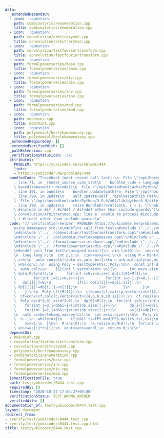 ```yaml
---
data:
  _extendedDependsOn:
  - icon: ':question:'
    path: combinatorics/enumeration.cpp
    title: combinatorics/enumeration.cpp
  - icon: ':question:'
    path: convolution/arbitrarymod.cpp
    title: convolution/arbitrarymod.cpp
  - icon: ':question:'
    path: convolution/fastfouriertransform.cpp
    title: convolution/fastfouriertransform.cpp
  - icon: ':question:'
    path: formalpowerseries/base.cpp
    title: formalpowerseries/base.cpp
  - icon: ':question:'
    path: formalpowerseries/div.cpp
    title: formalpowerseries/div.cpp
  - icon: ':question:'
    path: formalpowerseries/inv.cpp
    title: formalpowerseries/inv.cpp
  - icon: ':question:'
    path: formalpowerseries/mod.cpp
    title: formalpowerseries/mod.cpp
  - icon: ':question:'
    path: mod/mint.cpp
    title: mod/mint.cpp
  - icon: ':question:'
    path: polynomial/berlekampmassey.cpp
    title: polynomial/berlekampmassey.cpp
  _extendedRequiredBy: []
  _extendedVerifiedWith: []
  _pathExtension: cpp
  _verificationStatusIcon: ':x:'
  attributes:
    PROBLEM: https://yukicoder.me/problems/444
    links:
    - https://yukicoder.me/problems/444
  bundledCode: "Traceback (most recent call last):\n  File \"/opt/hostedtoolcache/Python/3.9.0/x64/lib/python3.9/site-packages/onlinejudge_verify/documentation/build.py\"\
    , line 71, in _render_source_code_stat\n    bundled_code = language.bundle(stat.path,\
    \ basedir=basedir).decode()\n  File \"/opt/hostedtoolcache/Python/3.9.0/x64/lib/python3.9/site-packages/onlinejudge_verify/languages/cplusplus.py\"\
    , line 191, in bundle\n    bundler.update(path)\n  File \"/opt/hostedtoolcache/Python/3.9.0/x64/lib/python3.9/site-packages/onlinejudge_verify/languages/cplusplus_bundle.py\"\
    , line 399, in update\n    self.update(self._resolve(pathlib.Path(included), included_from=path))\n\
    \  File \"/opt/hostedtoolcache/Python/3.9.0/x64/lib/python3.9/site-packages/onlinejudge_verify/languages/cplusplus_bundle.py\"\
    , line 398, in update\n    raise BundleErrorAt(path, i + 1, \"unable to process\
    \ #include in #if / #ifdef / #ifndef other than include guards\")\nonlinejudge_verify.languages.cplusplus_bundle.BundleErrorAt:\
    \ convolution/arbitrarymod.cpp: line 6: unable to process #include in #if / #ifdef\
    \ / #ifndef other than include guards\n"
  code: "// verification-helper: PROBLEM https://yukicoder.me/problems/444\n\n#include<bits/stdc++.h>\n\
    using namespace std;\n\n#define call_from_test\n#include \"../../mod/mint.cpp\"\
    \n#include \"../../convolution/fastfouriertransform.cpp\"\n#include \"../../convolution/arbitrarymod.cpp\"\
    \n#include \"../../polynomial/berlekampmassey.cpp\"\n#include \"../../combinatorics/enumeration.cpp\"\
    \n#include \"../../formalpowerseries/base.cpp\"\n#include \"../../formalpowerseries/inv.cpp\"\
    \n#include \"../../formalpowerseries/div.cpp\"\n#include \"../../formalpowerseries/mod.cpp\"\
    \n#undef call_from_test\n\nsigned main(){\n  cin.tie(0);\n  ios::sync_with_stdio(0);\n\
    \n  long long n;\n  int p,c;\n  cin>>n>>p>>c;\n\n  using M = Mint<int>;\n  ArbitraryMod<M>\
    \ arb;\n  auto conv=[&](auto as,auto bs){return arb.multiply(as,bs);};\n  FormalPowerSeries<M>\
    \ FPS(conv);\n  using Poly = decltype(FPS)::Poly;\n\n  const int d = 606 * 13;\n\
    \  auto calc=\n    [&](int l,vector<int> vs){\n      int m=vs.size();\n      vector<Poly>\
    \ dp(m,Poly(d));\n      for(int i=0;i<m;i++) dp[i][0]=M(1);\n      for(int t=0;t<l;t++){\n\
    \        for(int i=0;i<m;i++){\n          for(int j=d-1;j>=0;j--){\n         \
    \   dp[i][j]=0;\n            if(i) dp[i][j]+=dp[i-1][j];\n            if(j>=vs[i])\
    \ dp[i][j]+=dp[i][j-vs[i]];\n          }\n        }\n      }\n      return dp.back();\n\
    \    };\n\n  Poly cf({M(1)});\n  cf=conv(cf,calc(p,vector<int>({2,3,5,7,11,13})));\n\
    \  cf=conv(cf,calc(c,vector<int>({4,6,8,9,10,12})));\n  cf.resize(d,M(0));\n\n\
    \  Poly dp(d*3,0),as(d*3,0);\n  dp[0]=M(1);\n  for(int i=0;i<(int)dp.size();i++){\n\
    \    for(int j=0;j<d&&i+j<(int)dp.size();j++)\n      dp[i+j]+=dp[i]*cf[j];\n\n\
    \    for(int j=1;j<d&&i+j<(int)dp.size();j++)\n      as[i]+=dp[i+j];\n  }\n  as.resize(d*2);\n\
    \n  auto cs=berlekamp_massey(as);\n  int m=cs.size();\n\n  Poly rs({M(1)}),ts({M(0),M(1)});\n\
    \  n--;\n  while(n){\n    if(n&1) rs=FPS.mod(FPS.mul(rs,ts),cs);\n    ts=FPS.mod(FPS.mul(ts,ts),cs);\n\
    \    n>>=1;\n  }\n\n  M ans{0};\n  rs.resize(m,M(0));\n  for(int i=0;i<m;i++)\
    \ ans+=as[i]*rs[i];\n  cout<<ans<<endl;\n  return 0;\n}\n"
  dependsOn:
  - mod/mint.cpp
  - convolution/fastfouriertransform.cpp
  - convolution/arbitrarymod.cpp
  - polynomial/berlekampmassey.cpp
  - combinatorics/enumeration.cpp
  - formalpowerseries/base.cpp
  - formalpowerseries/inv.cpp
  - formalpowerseries/div.cpp
  - formalpowerseries/mod.cpp
  isVerificationFile: true
  path: test/yukicoder/0444.test.cpp
  requiredBy: []
  timestamp: '2020-10-27 17:04:27+09:00'
  verificationStatus: TEST_WRONG_ANSWER
  verifiedWith: []
documentation_of: test/yukicoder/0444.test.cpp
layout: document
redirect_from:
- /verify/test/yukicoder/0444.test.cpp
- /verify/test/yukicoder/0444.test.cpp.html
title: test/yukicoder/0444.test.cpp
---
```


